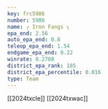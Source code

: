 ```yaml
---
key: frc5986
number: 5986
name: ┌ Iron Fangs ┐
epa_end: 2.56
auto_epa_end: 0.8
teleop_epa_end: 1.54
endgame_epa_end: 0.22
winrate: 0.2708
district_epa_rank: 185
district_epa_percentile: 0.016
type: Team
---
```

[[2024txcle]]
[[2024txwac]]
